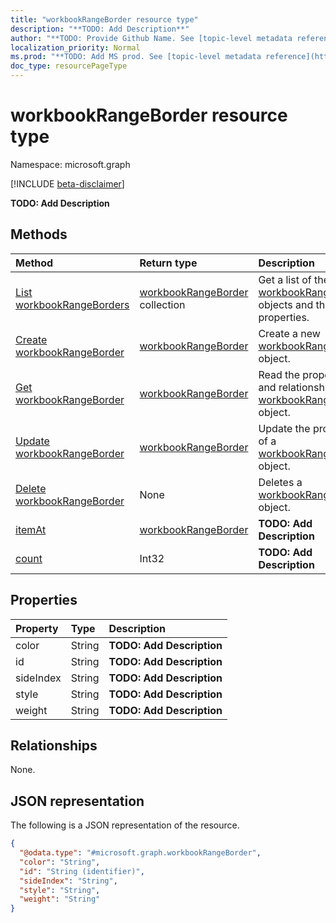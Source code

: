 ```yaml
---
title: "workbookRangeBorder resource type"
description: "**TODO: Add Description**"
author: "**TODO: Provide Github Name. See [topic-level metadata reference](https://msgo.azurewebsites.net/add/document/guidelines/metadata.html#topic-level-metadata)**"
localization_priority: Normal
ms.prod: "**TODO: Add MS prod. See [topic-level metadata reference](https://msgo.azurewebsites.net/add/document/guidelines/metadata.html#topic-level-metadata)**"
doc_type: resourcePageType
---
```


# workbookRangeBorder resource type

Namespace: microsoft.graph

[!INCLUDE [beta-disclaimer](../../includes/beta-disclaimer.md)]

**TODO: Add Description**

## Methods
|Method|Return type|Description|
|:---|:---|:---|
|[List workbookRangeBorders](../api/workbookrangeborder-list.md)|[workbookRangeBorder](../resources/workbookrangeborder.md) collection|Get a list of the [workbookRangeBorder](../resources/workbookrangeborder.md) objects and their properties.|
|[Create workbookRangeBorder](../api/workbookrangeborder-create.md)|[workbookRangeBorder](../resources/workbookrangeborder.md)|Create a new [workbookRangeBorder](../resources/workbookrangeborder.md) object.|
|[Get workbookRangeBorder](../api/workbookrangeborder-get.md)|[workbookRangeBorder](../resources/workbookrangeborder.md)|Read the properties and relationships of a [workbookRangeBorder](../resources/workbookrangeborder.md) object.|
|[Update workbookRangeBorder](../api/workbookrangeborder-update.md)|[workbookRangeBorder](../resources/workbookrangeborder.md)|Update the properties of a [workbookRangeBorder](../resources/workbookrangeborder.md) object.|
|[Delete workbookRangeBorder](../api/workbookrangeborder-delete.md)|None|Deletes a [workbookRangeBorder](../resources/workbookrangeborder.md) object.|
|[itemAt](../api/workbookrangeborder-itemat.md)|[workbookRangeBorder](../resources/workbookrangeborder.md)|**TODO: Add Description**|
|[count](../api/workbookrangeborder-count.md)|Int32|**TODO: Add Description**|

## Properties
|Property|Type|Description|
|:---|:---|:---|
|color|String|**TODO: Add Description**|
|id|String|**TODO: Add Description**|
|sideIndex|String|**TODO: Add Description**|
|style|String|**TODO: Add Description**|
|weight|String|**TODO: Add Description**|

## Relationships
None.

## JSON representation
The following is a JSON representation of the resource.
<!-- {
  "blockType": "resource",
  "keyProperty": "id",
  "@odata.type": "microsoft.graph.workbookRangeBorder",
  "openType": false
}
-->
``` json
{
  "@odata.type": "#microsoft.graph.workbookRangeBorder",
  "color": "String",
  "id": "String (identifier)",
  "sideIndex": "String",
  "style": "String",
  "weight": "String"
}
```


